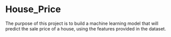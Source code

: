 # House_Price

The purpose of this project is to build a machine learning model that will predict the sale price of a house, using the features provided in the dataset.